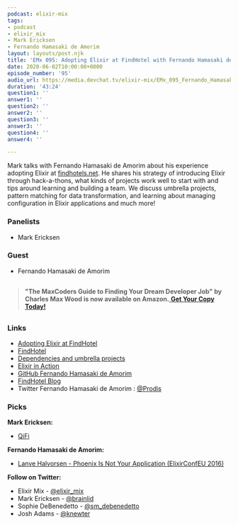 ```yaml
---
podcast: elixir-mix
tags:
- podcast
- elixir_mix
- Mark Ericksen
- Fernando Hamasaki de Amorim
layout: layouts/post.njk
title: 'EMx 095: Adopting Elixir at FindHotel with Fernando Hamasaki de Amorim'
date: 2020-06-02T10:00:00+0000
episode_number: '95'
audio_url: https://media.devchat.tv/elixir-mix/EMx_095_Fernando_Hamasaki_de_Amorim.mp3
duration: '43:24'
question1: ''
answer1: ''
question2: ''
answer2: ''
question3: ''
answer3: ''
question4: ''
answer4: ''

---
```

Mark talks with Fernando Hamasaki de Amorim about his experience adopting Elixir at [findhotels.net](http://findhotels.net/). He shares his strategy of introducing Elixir through hack-a-thons, what kinds of projects work well to start with and tips around learning and building a team. We discuss umbrella projects, pattern matching for data transformation, and learning about managing configuration in Elixir applications and much more!

### **Panelists**

* Mark Ericksen

### **Guest**

* Fernando Hamasaki de Amorim

## 

> **"The MaxCoders Guide to Finding Your Dream Developer Job" by Charles Max Wood is now available on Amazon.**[ **Get Your Copy Today!**](https://www.amazon.com/gp/product/B081MBL5C9/ref=as_li_ss_tl?ie=UTF8&linkCode=sl1&tag=devchattv-20&linkId=9d61363241636e2546ef46abba198746&language=en_US)

## 

### **Links**

* [Adopting Elixir at FindHotel](https://blog.findhotel.net/2019/11/adopting-elixir-at-findhotel/)
* [FindHotel](https://www.findhotel.net/)
* [Dependencies and umbrella projects](https://elixir-lang.org/getting-started/mix-otp/dependencies-and-umbrella-projects.html)
* [Elixir in Action](https://www.manning.com/books/elixir-in-action)
* [GitHub Fernando Hamasaki de Amorim](https://github.com/prodis)
* [FindHotel Blog](https://blog.findhotel.net)
* Twitter Fernando Hamasaki de Amorim : [@Prodis](https://twitter.com/prodis)

### **Picks**

**Mark Ericksen:**

* [QiFi](https://qifi.org/)

**Fernando Hamasaki de Amorim:**

* [Lanve Halvorsen - Phoenix Is Not Your Application (ElixirConfEU 2016)](https://www.youtube.com/watch?v=lDKCSheBc-8)

**Follow on Twitter:**

* Elixir Mix - [@elixir_mix](https://twitter.com/elixir_mix)
* Mark Ericksen - [@brainlid](https://twitter.com/brainlid)
* Sophie DeBenedetto - [@sm_debenedetto](https://twitter.com/sm_debenedetto)
* Josh Adams - [@knewter](https://twitter.com/knewter)